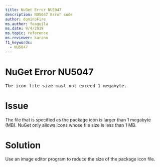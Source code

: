 ```yaml
---
title: NuGet Error NU5047
description: NU5047 Error code
author: dominoFire
ms.author: feaguila
ms.date: 9/4/2019
ms.topic: reference
ms.reviewer: karann
f1_keywords: 
  - NU5047
---
```


# NuGet Error NU5047

<pre>The icon file size must not exceed 1 megabyte.</pre>


# Issue 

The file that is specified as the package icon is larger than 1 megabyte (MB). NuGet only allows icons whose file size is less than 1 MB.


# Solution

Use an image editor program to reduce the size of the package icon file.
